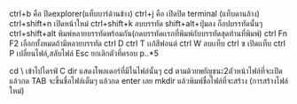 ctrl+b คือ ปิดexplorer(แท็บบาร์ด้านข้าง)
ctrl+j คือ เปิดปิด terminal (แท็บดานล้าง)
ctrl+shift+n เปิดหน้าใหม่ 
ctrl+shift+k ลบบรรทัด
shift+alt+ปุ่มลง ก็อปบรรทัดนั้นๆ
ctrl+shift+alt พิมพ์หลายบรรทัดพร้อมกัน(กดบรรทัดเเรกที่พิมพ์กับบรรทัดสุดท้านที่พิมพ์)
ctrl Fn F2 เลือกทั้งหมดถ้ามีหลายบรรทัด
ctrl D 
ctrl T เเก้สีฟอนต์
ctrl W ลบเเท็บ
ctrl ฃ เปิดเเท็บ
ctrl P เปลี่ยนไฟล์,สลับไฟล์
Esc ยกเลิกตัวที่ครอบ
p..*5 <p class=""></p>

cd \ เข้าไปไดรฟ์ C
dir แสดงโพลเดอร์ที่มีในไฟล์นั้นๆ
cd ตามด้วยพยัญชนะ2ตัวหน้าไฟล์ที่จะเปิด แล้วกด TAB จะขึ้นชื่อไฟล์เต็มๆ แล้วกด enter เลย
mkdir แล้วพิมพ์ชื่อไฟล์ที่จะสร้าง (การสร้างไฟล์ใหม่)

